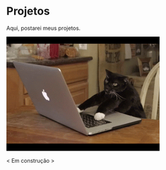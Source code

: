 
# Projetos

Aqui, postarei meus projetos.





![< Em Construção >](content/2qqcdAY.gif)


< Em construção >
